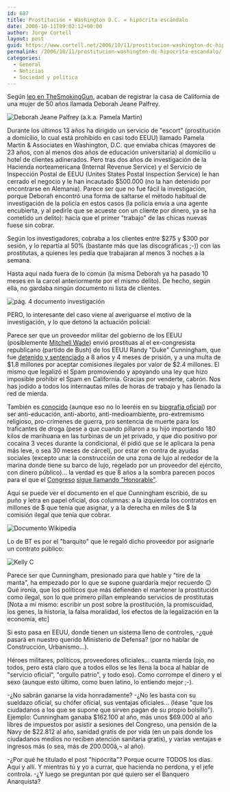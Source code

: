 ```yaml
---
id: 687
title: Prostitución + Washington D.C. = hipócrita escándalo
date: 2006-10-11T09:02:12+00:00
author: Jorge Cortell
layout: post
guid: https://www.cortell.net/2006/10/11/prostitucion-washington-dc-hipocrita-escandalo/
permalink: /2006/10/11/prostitucion-washington-dc-hipocrita-escandalo/
categories:
  - General
  - Noticias
  - Sociedad y polí­tica
---
```

Según <a target="_blank" title="fuente: TheSmokingGun" href="https://www.cortell.net/for%20the%20past%2013%20years,%20operated%20a%20Washington,%20D.C.%20escort%20service%20that%20dispatched%20college-educated%20prostitutes%20to%20the%20homes%20and%20hotel%20rooms%20of%20well-heeled%20clients.%20A%20two-year%20probe%20by%20Internal%20Revenue%20Service%20and%20Unites%20States%20Postal%20Inspection%20Service%20agents%20has%20targeted%20the%20Pamela%20Martin%20&%20Associates%20escort%20service%20and%20its%20owner.">leo en TheSmokingGun</a>, acaban de registrar la casa de California de una mujer de 50 años llamada Deborah Jeane Palfrey.

![Deborah Jeane Palfrey (a.k.a. Pamela Martin)](https://www.thesmokinggun.com/graphics/art3/1009061inside1.jpg "Deborah Jeane Palfrey (a.k.a. Pamela Martin)")

Durante los últimos 13 años ha dirigido un servicio de "escort" (prostitución a domicilio, lo cual está prohibido en casi todo EEUU) llamado Pamela Martin & Associates en Washington, D.C. que enviaba chicas (mayores de 23 años, con al menos dos años de educación universitaria) al domicilio u hotel de clientes adinerados. Pero tras dos años de investigación de la Hacienda norteamericana (Internal Revenue Service) y el Servicio de Inspección Postal de EEUU (Unites States Postal Inspection Service) le han cerrado el negocio y le han incautado $500.000 (no la han detenido por encontrarse en Alemania). Parece ser que no fue fácil la investigación, porque Deborah encontró una forma de saltarse el método habitual de investigación de la policí­a en estos casos (la policí­a envia a una agente encubierta, y al pedirle que se acueste con un cliente por dinero, ya se ha cometido un delito): hací­a que el primer "trabajo" de las chicas nuevas fuese sin cobrar.
  
Según los investigadores, cobraba a los clientes entre $275 y $300 por sesión, y lo repartí­a al 50% (bastante más que las discográficas ;-)) con las prostitutas, a quienes les pedí­a que trabajaran al menos 3 noches a la semana.

Hasta aquí­ nada fuera de lo común (la misma Deborah ya ha pasado 10 meses en la carcel anteriormente por el mismo delito). De hecho, según ella, no gardaba ningún documento ni lista de clientes.

![pág. 4 documento investigación](https://www.thesmokinggun.com/graphics/art3/1009061hook4.gif "pág. 4 documento investigación")

PERO, lo interesante del caso viene al averiguarse el motivo de la investigación, y lo que detonó la actuación policial:

Parece ser que un proveedor militar del gobierno de los EEUU (posiblemente <a title="Wikipedia" target="_blank" href="https://en.wikipedia.org/wiki/Mitchell_Wade">Mitchell Wade</a>) envió prostituas al el ex-congresista republicano (partido de Bush) de los EEUU Randy "Duke" Cunningham, que fue <a title="Wikipedia" target="_blank" href="https://en.wikipedia.org/wiki/Randy_%22Duke%22_Cunningham">detenido y sentenciado</a> a 8 años y 4 meses de prisión, y a una multa de $1.8 millones por aceptar comisiones ilegales por valor de $2.4 millones. El mismo que legalizó el Spam promoviendo y apoyando una ley que hizo imposible prohibir el Spam en California. Gracias por venderte, cabrón. Nos has jodido a todos los internautas miles de horas de trabajo y has llenado la red de mierda.

También es <a title="página no oficial" target="_blank" href="https://dukecunningham.org/">conocido</a> (aunque eso no lo leeréis en su <a title="bio" target="_blank" href="https://cunningham.house.gov/Biography/">biografí­a oficial</a>) por ser anti-educación, anti-aborto, anti-medioambiente, pro-extremismo religioso, pro-crí­menes de guerra, pro sentencia de muerte para los traficantes de droga (pese a que cuando pillaron a su hijo importando 180 kilos de marihuana en las turbinas de un jet privado, y que dio positivo por cocaí­na 3 veces durante la condicional, él pidió que se le aplicara la pena más leve, o sea 30 meses de cárcel), por estar en contra de ayudas sociales (excepto una: la construcción de una zona de lujo al rededor de la marina donde tiene su barco de lujo, regelado por un proveedor del ejército, con dinero público)... la verdad es que 8 años a la sombra parecen pocos para el que el <a title="House" target="_blank" href="https://cunningham.house.gov/">Congreso</a> <a title="Pág. COngreso EEUU, CA 50th district" target="_blank" href="https://clerk.house.gov/members/electionInfo/California_50th/index.html">sigue llamando "Honorable"</a>.

Aquí­ se puede ver el documento en el que Cunningham escribió, de su puño y letra en papel oficial, dos columnas: a la izquierda los contratos en millones de $ que tení­a que asignar, y a la derecha en miles de $ la comisión ilegal que tení­a que cobrar.

![Documento Wikipedia](https://upload.wikimedia.org/wikipedia/en/5/56/Duke_bribe_menu.jpg "Documento Wikipedia")

Lo de BT es por el "barquito" que le regaló dicho proveedor por asignarle un contrato público:

![Kelly C](https://dukecunningham.org/images/kelly_c_small.jpg "Kelly C")

Parece ser que Cunningham, presionado para que hable y "tire de la manta", ha empezado por lo que se supone guardarí­a mejor recuerdo 😉 Qué ironí­a, que los polí­ticos que más defienden el mantener la prostitución como ilegal, son lo que primero pillan empleando servicios de prostitutas [Nota a mí­ mismo: escribir un post sobre la prostitución, la promiscuidad, los genes, la historia, la falsa moralidad, los efectos de la legalización en la economí­a, etc]
  
Si esto pasa en EEUU, donde tienen un sistema lleno de controles, -¿qué pasará en nuestro querido Ministerio de Defensa? (por no hablar de Construcción, Urbanismo...).

Héroes militares, polí­ticos, proveedores oficiales... cuanta mierda (ojo, no todos, pero está claro que a todos ellos se les llena la boca al hablar de "servicio oficial", "orgullo patrio", y todo eso). Como corrompe el dinero y el sexo (aunque esto último, como buen latino, lo entiendo mejor ;-).

-¿No sabrán ganarse la vida honradamente? -¿No les basta con su sueldazo oficial, su chófer oficial, sus ventajas oficiales... (léase "que los ciudadanos a los que se supone que sirven pagan de su propio bolsillo"). Ejemplo: Cunningham ganaba $162.100 al año, más unos $69.000 al año libres de impuestos por asistir a sesiones del Congreso, una pensión de la Navy de $22.812 al año, sanidad gratis de por vida (en un paí­s donde los ciudadanos medios no reciben atención sanitaria gratis), y varias ventajas e ingresos más (o sea, más de 200.000â‚¬ al año).
  
-¿Por qué he titulado el post "hipócrita"? Porque ocurre TODOS los dí­as. Aquí­ y allí­. Y mientras tú y yo a currar, que hacienda no perdona, y el jefe controla. -¿Y luego se preguntan por qué quiero ser el Banquero Anarquista?